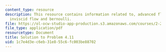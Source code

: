 ```yaml
---
content_type: resource
description: This resource contains information related to, advanced fluid mechanics,
  inviscid flow and bernoulli.
file: https://ol-ocw-studio-app-production.s3.amazonaws.com/courses/2-25-advanced-fluid-mechanics-fall-2013/1c7e4d3ec6eb31e855c6fc003be88702_MIT2_25F13_Shapi4.11_Solu.pdf
file_type: application/pdf
resourcetype: Document
title: Solution to Problem 4.11
uid: 1c7e4d3e-c6eb-31e8-55c6-fc003be88702
---
```

